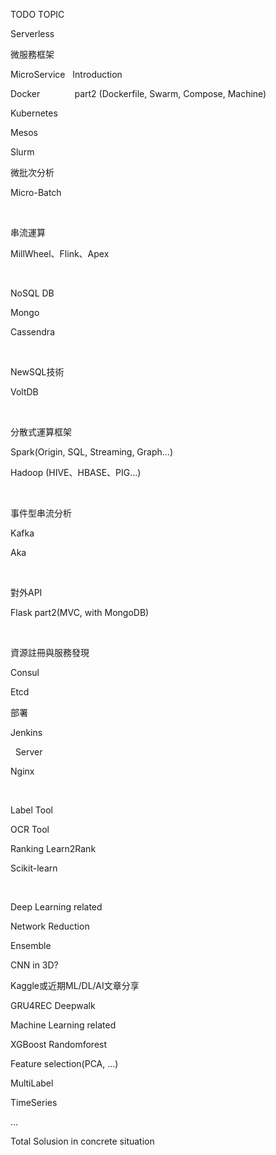 TODO TOPIC


Serverless


微服務框架

MicroService   Introduction

Docker              part2 (Dockerfile, Swarm,
Compose, Machine)

Kubernetes      

Mesos              

Slurm
 

微批次分析

Micro-Batch

 

串流運算

MillWheel、Flink、Apex

 

NoSQL DB

Mongo

Cassendra

 

NewSQL技術

VoltDB

 

分散式運算框架

Spark(Origin,
SQL, Streaming, Graph…)

Hadoop (HIVE、HBASE、PIG...)


 
 

事件型串流分析

Kafka

Aka

 

對外API

Flask part2(MVC, with MongoDB)

 

資源註冊與服務發現

Consul

Etcd


部署

Jenkins

 
Server

Nginx

 

Label
Tool

OCR Tool


Ranking
Learn2Rank

Scikit-learn 

 

Deep
Learning related

Network
Reduction

Ensemble

CNN in 3D?


 
 
 

Kaggle或近期ML/DL/AI文章分享

GRU4REC
Deepwalk

Machine
Learning related

XGBoost
Randomforest

Feature
selection(PCA, …)

MultiLabel

TimeSeries


…


Total
Solusion in concrete situation

